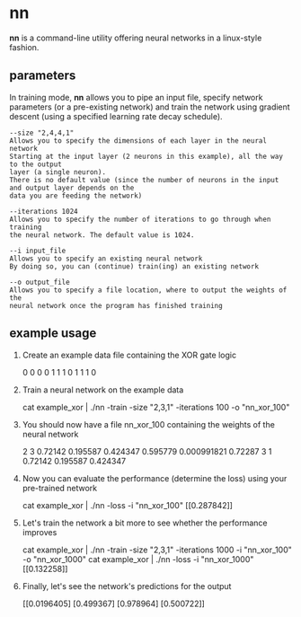# nn

**nn** is a command-line utility offering neural networks in a linux-style fashion. 

## parameters

In training mode, **nn** allows you to pipe an input file, specify network parameters (or a pre-existing network) and train the network using gradient descent (using a specified learning rate decay schedule).

    --size "2,4,4,1"
    Allows you to specify the dimensions of each layer in the neural network
    Starting at the input layer (2 neurons in this example), all the way to the output
    layer (a single neuron).
    There is no default value (since the number of neurons in the input and output layer depends on the
    data you are feeding the network)
    
    --iterations 1024
    Allows you to specify the number of iterations to go through when training
    the neural network. The default value is 1024.
    
    --i input_file
    Allows you to specify an existing neural network
    By doing so, you can (continue) train(ing) an existing network
    
    --o output_file
    Allows you to specify a file location, where to output the weights of the
    neural network once the program has finished training
         
## example usage

1. Create an example data file containing the XOR gate logic

    0   0   0
    0   1   1
    1   0   1
    1   1   0
    
2. Train a neural network on the example data

   cat example_xor | ./nn -train -size "2,3,1" -iterations 100 -o "nn_xor_100" 
   
   
3. You should now have a file nn_xor_100 containing the weights of the neural network

    2           3
    0.72142     0.195587        0.424347
    0.595779    0.000991821     0.72287
    3           1
    0.72142
    0.195587
    0.424347
    
4. Now you can evaluate the performance (determine the loss) using your pre-trained network

    cat example_xor | ./nn -loss -i "nn_xor_100"
    [[0.287842]]
    
5. Let's train the network a bit more  to see whether the performance improves

    cat example_xor | ./nn -train -size "2,3,1" -iterations 1000 -i "nn_xor_100" -o "nn_xor_1000"
    cat example_xor | ./nn -loss -i "nn_xor_1000"
    [[0.132258]]
    
6. Finally, let's see the network's predictions for the output

    [[0.0196405]
     [0.499367]
     [0.978964]
     [0.500722]]

